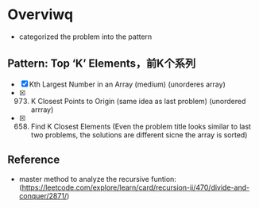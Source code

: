 # Overviwq
- categorized the problem  into the pattern
##  Pattern: Top ‘K’ Elements，前K个系列
- [x] Kth Largest Number in an Array (medium) (unorderes array)
- [x] 973. K Closest Points to Origin (same idea as last problem) (unordered arrray)
- [x] 658. Find K Closest Elements (Even the problem title looks similar to last two problems, the solutions are different sicne the array is sorted)



## Reference
- master method to analyze the recursive funtion: (https://leetcode.com/explore/learn/card/recursion-ii/470/divide-and-conquer/2871/)

